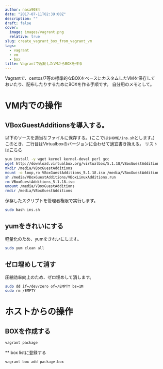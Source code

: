 ```yaml
---
author: nasa9084
date: "2017-07-11T02:39:00Z"
description: ""
draft: false
cover:
  image: images/vagrant.png
  relative: true
slug: create_vagrant_box_from_vagrant_vm
tags:
  - vagrant
  - vm
  - box
title: Vagrantで起動したVMからBOXを作る
---
```



Vagrantで、centos/7等の標準的なBOXをベースにカスタムしたVMを保存しておいたり、配布したりするためにBOXを作る手順です。
自分用のメモとして。

# VM内での操作
## VBoxGuestAdditionsを導入する。
以下のソースを適当なファイルに保存する。(ここでは`$HOME/ins.sh`とします。)
このとき、二行目はVirtualboxのバージョンに合わせて適宜書き換える。
リストは[こちら](http://download.virtualbox.org/virtualbox/)

``` bash
yum install -y wget kernel kernel-devel perl gcc
wget http://download.virtualbox.org/virtualbox/5.1.18/VBoxGuestAdditions_5.1.18.iso
mkdir /media/VBoxGuestAdditions
mount -o loop,ro VBoxGuestAdditions_5.1.18.iso /media/VBoxGuestAdditions
sh /media/VBoxGuestAdditions/VBoxLinuxAdditions.run
rm VBoxGuestAdditions_5.1.18.iso
umount /media/VBoxGuestAdditions
rmdir /media/VBoxGuestAdditions
```

保存したスクリプトを管理者権限で実行します。
``` bash
sudo bash ins.sh
```

## yumをきれいにする
軽量化のため、yumをきれいにします。
``` bash
sudo yum clean all
```

## ゼロ埋めして消す
圧縮効率向上のため、ゼロ埋めして消します。
``` bash
sudo dd if=/dev/zero of=/EMPTY bs=1M
sudo rm /EMPTY
```

# ホストからの操作
## BOXを作成する
``` bash
vagrant package
```

** box listに登録する
``` bash
vagrant box add package.box
```

